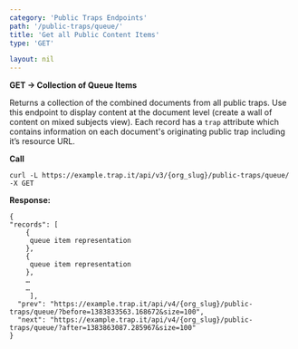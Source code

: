 ```yaml
---
category: 'Public Traps Endpoints'
path: '/public-traps/queue/'
title: 'Get all Public Content Items'
type: 'GET'

layout: nil
---
```


**GET -> Collection of Queue Items**

Returns a collection of the combined documents from all public traps. Use this endpoint to display content at the document level (create a wall of content on mixed subjects view). Each record has a `trap` attribute which contains information on each document's originating public trap including it’s resource URL. 

**Call**

    curl -L https://example.trap.it/api/v3/{org_slug}/public-traps/queue/ -X GET

**Response:**

    {
    "records": [
        {
         queue item representation
        },
        {
         queue item representation
        },
        …
        …
         ], 
      "prev": "https://example.trap.it/api/v4/{org_slug}/public-traps/queue/?before=1383833563.168672&size=100", 
      "next": "https://example.trap.it/api/v4/{org_slug}/public-traps/queue/?after=1383863087.285967&size=100"
    }

